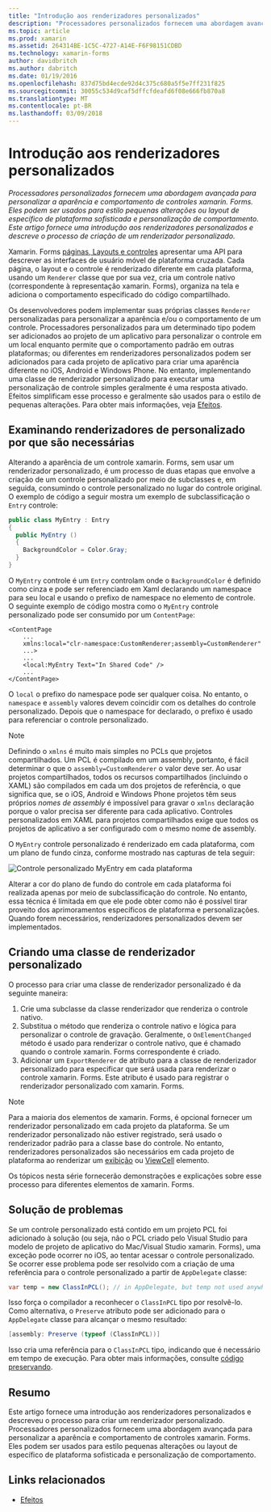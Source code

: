 ```yaml
---
title: "Introdução aos renderizadores personalizados"
description: "Processadores personalizados fornecem uma abordagem avançada para personalizar a aparência e comportamento de controles xamarin. Forms. Eles podem ser usados para estilo pequenas alterações ou layout de específico de plataforma sofisticada e personalização de comportamento. Este artigo fornece uma introdução aos renderizadores personalizados e descreve o processo de criação de um renderizador personalizado."
ms.topic: article
ms.prod: xamarin
ms.assetid: 264314BE-1C5C-4727-A14E-F6F98151CDBD
ms.technology: xamarin-forms
author: davidbritch
ms.author: dabritch
ms.date: 01/19/2016
ms.openlocfilehash: 837d75bd4ecde92d4c375c680a5f5e7ff231f825
ms.sourcegitcommit: 30055c534d9caf5dffcfdeafd6f08e666fb870a8
ms.translationtype: MT
ms.contentlocale: pt-BR
ms.lasthandoff: 03/09/2018
---
```

# <a name="introduction-to-custom-renderers"></a>Introdução aos renderizadores personalizados

_Processadores personalizados fornecem uma abordagem avançada para personalizar a aparência e comportamento de controles xamarin. Forms. Eles podem ser usados para estilo pequenas alterações ou layout de específico de plataforma sofisticada e personalização de comportamento. Este artigo fornece uma introdução aos renderizadores personalizados e descreve o processo de criação de um renderizador personalizado._

Xamarin. Forms [páginas, Layouts e controles](~/xamarin-forms/user-interface/controls/index.md) apresentar uma API para descrever as interfaces de usuário móvel de plataforma cruzada. Cada página, o layout e o controle é renderizado diferente em cada plataforma, usando um `Renderer` classe que por sua vez, cria um controle nativo (correspondente à representação xamarin. Forms), organiza na tela e adiciona o comportamento especificado do código compartilhado.

Os desenvolvedores podem implementar suas próprias classes `Renderer` personalizadas para personalizar a aparência e/ou o comportamento de um controle. Processadores personalizados para um determinado tipo podem ser adicionados ao projeto de um aplicativo para personalizar o controle em um local enquanto permite que o comportamento padrão em outras plataformas; ou diferentes em renderizadores personalizados podem ser adicionados para cada projeto de aplicativo para criar uma aparência diferente no iOS, Android e Windows Phone. No entanto, implementando uma classe de renderizador personalizado para executar uma personalização de controle simples geralmente é uma resposta ativado. Efeitos simplificam esse processo e geralmente são usados para o estilo de pequenas alterações. Para obter mais informações, veja [Efeitos](~/xamarin-forms/app-fundamentals/effects/index.md).

## <a name="examining-why-custom-renderers-are-necessary"></a>Examinando renderizadores de personalizado por que são necessárias

Alterando a aparência de um controle xamarin. Forms, sem usar um renderizador personalizado, é um processo de duas etapas que envolve a criação de um controle personalizado por meio de subclasses e, em seguida, consumindo o controle personalizado no lugar do controle original. O exemplo de código a seguir mostra um exemplo de subclassificação o `Entry` controle:

```csharp
public class MyEntry : Entry
{
  public MyEntry ()
  {
    BackgroundColor = Color.Gray;
  }
}
```

O `MyEntry` controle é um `Entry` controlam onde o `BackgroundColor` é definido como cinza e pode ser referenciado em Xaml declarando um namespace para seu local e usando o prefixo de namespace no elemento de controle. O seguinte exemplo de código mostra como o `MyEntry` controle personalizado pode ser consumido por um `ContentPage`:

```xaml
<ContentPage
    ...
    xmlns:local="clr-namespace:CustomRenderer;assembly=CustomRenderer"
    ...>
    ...
    <local:MyEntry Text="In Shared Code" />
    ...
</ContentPage>
```

O `local` o prefixo do namespace pode ser qualquer coisa. No entanto, o `namespace` e `assembly` valores devem coincidir com os detalhes do controle personalizado. Depois que o namespace for declarado, o prefixo é usado para referenciar o controle personalizado.

> [!NOTE]
> Definindo o `xmlns` é muito mais simples no PCLs que projetos compartilhados. Um PCL é compilado em um assembly, portanto, é fácil determinar o que o `assembly=CustomRenderer` o valor deve ser. Ao usar projetos compartilhados, todos os recursos compartilhados (incluindo o XAML) são compilados em cada um dos projetos de referência, o que significa que, se o iOS, Android e Windows Phone projetos têm seus próprios *nomes de assembly* é impossível para gravar o `xmlns` declaração porque o valor precisa ser diferente para cada aplicativo. Controles personalizados em XAML para projetos compartilhados exige que todos os projetos de aplicativo a ser configurado com o mesmo nome de assembly.

O `MyEntry` controle personalizado é renderizado em cada plataforma, com um plano de fundo cinza, conforme mostrado nas capturas de tela seguir:

![](introduction-images/screenshots.png "Controle personalizado MyEntry em cada plataforma")

Alterar a cor do plano de fundo do controle em cada plataforma foi realizada apenas por meio de subclassificação do controle. No entanto, essa técnica é limitada em que ele pode obter como não é possível tirar proveito dos aprimoramentos específicos de plataforma e personalizações. Quando forem necessários, renderizadores personalizados devem ser implementados.

## <a name="creating-a-custom-renderer-class"></a>Criando uma classe de renderizador personalizado

O processo para criar uma classe de renderizador personalizado é da seguinte maneira:

1. Crie uma subclasse da classe renderizador que renderiza o controle nativo.
1. Substitua o método que renderiza o controle nativo e lógica para personalizar o controle de gravação. Geralmente, o `OnElementChanged` método é usado para renderizar o controle nativo, que é chamado quando o controle xamarin. Forms correspondente é criado.
1. Adicionar um `ExportRenderer` de atributo para a classe de renderizador personalizado para especificar que será usada para renderizar o controle xamarin. Forms. Este atributo é usado para registrar o renderizador personalizado com xamarin. Forms.

> [!NOTE]
> Para a maioria dos elementos de xamarin. Forms, é opcional fornecer um renderizador personalizado em cada projeto da plataforma. Se um renderizador personalizado não estiver registrado, será usado o renderizador padrão para a classe base do controle. No entanto, renderizadores personalizados são necessários em cada projeto de plataforma ao renderizar um [exibição](https://developer.xamarin.com/api/type/Xamarin.Forms.View/) ou [ViewCell](https://developer.xamarin.com/api/type/Xamarin.Forms.ViewCell/) elemento.

Os tópicos nesta série fornecerão demonstrações e explicações sobre esse processo para diferentes elementos de xamarin. Forms.

## <a name="troubleshooting"></a>Solução de problemas

Se um controle personalizado está contido em um projeto PCL foi adicionado à solução (ou seja, não o PCL criado pelo Visual Studio para modelo de projeto de aplicativo do Mac/Visual Studio xamarin. Forms), uma exceção pode ocorrer no iOS, ao tentar acessar o controle personalizado. Se ocorrer esse problema pode ser resolvido com a criação de uma referência para o controle personalizado a partir de `AppDelegate` classe:

```csharp
var temp = new ClassInPCL(); // in AppDelegate, but temp not used anywhere
```

Isso força o compilador a reconhecer o `ClassInPCL` tipo por resolvê-lo. Como alternativa, o `Preserve` atributo pode ser adicionado para o `AppDelegate` classe para alcançar o mesmo resultado:

```csharp
[assembly: Preserve (typeof (ClassInPCL))]
```

Isso cria uma referência para o `ClassInPCL` tipo, indicando que é necessário em tempo de execução. Para obter mais informações, consulte [código preservando](~/ios/deploy-test/linker.md).

## <a name="summary"></a>Resumo

Este artigo fornece uma introdução aos renderizadores personalizados e descreveu o processo para criar um renderizador personalizado. Processadores personalizados fornecem uma abordagem avançada para personalizar a aparência e comportamento de controles xamarin. Forms. Eles podem ser usados para estilo pequenas alterações ou layout de específico de plataforma sofisticada e personalização de comportamento.


## <a name="related-links"></a>Links relacionados

- [Efeitos](~/xamarin-forms/app-fundamentals/effects/index.md)
